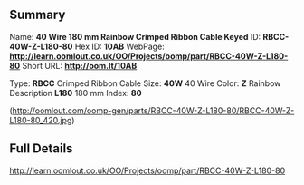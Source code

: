 

 ## Summary
Name: __40 Wire 180 mm Rainbow Crimped Ribbon Cable Keyed__
ID: __RBCC-40W-Z-L180-80__
Hex ID: __10AB__
WebPage: __http://learn.oomlout.co.uk/OO/Projects/oomp/part/RBCC-40W-Z-L180-80__
Short URL: __http://oom.lt/10AB__

Type: __RBCC__ Crimped Ribbon Cable 
Size: __40W__ 40 Wire 
Color: __Z__ Rainbow 
Description __L180__ 180 mm 
Index: __80__


(http://oomlout.com/oomp-gen/parts/RBCC-40W-Z-L180-80/RBCC-40W-Z-L180-80_420.jpg)


 ## Full Details
 http://learn.oomlout.co.uk/OO/Projects/oomp/part/RBCC-40W-Z-L180-80














